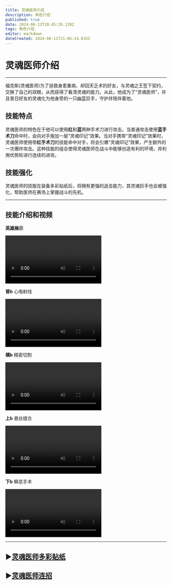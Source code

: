 ```yaml
---
title: 灵魂医师介绍
description: 角色介绍
published: true
date: 2024-06-13T18:45:29.139Z
tags: 角色介绍
editor: markdown
dateCreated: 2024-06-11T21:06:24.635Z
---
```


# 灵魂医师介绍

---

福克斯(灵魂医师)为了拯救身患重病、却回天乏术的好友，与灵魂之王签下契约，交换了自己的双眼，从而获得了看清灵魂的能力。从此，他成为了“灵魂医师”，并且昔日好友的灵魂化为他身旁的一只幽蓝巨手，守护并陪伴着他。

## 技能特点

灵魂医师的特色在于他可以使用**红**和**蓝**两种手术刀进行攻击。当普通攻击使用**蓝手术刀**命中时，会向对手施加一层“灵魂印记”效果。当对手携带“灵魂印记”效果时，灵魂医师使用带**红手术刀**的技能命中对手，将会引爆“灵魂印记”效果，产生额外的一次爆炸攻击。这种技能的组合使得灵魂医师在战斗中能够创造有利的环境，并利用优势轮进行连续的进攻。

## 技能强化

灵魂医师的技能在装备多彩贴纸后，将拥有更强的追击能力，其灵魂巨手也会被强化，帮助医师在赛场上掌握战斗的先机。

---

## 技能介绍和视频
**英雄展示**
<div class="video-box">
<video controls src="https://cn-cdn.fp.xd.com/video/Doctor.mp4">医师展示
</video>
</div>

**普b**  心电射线
<div class="video-box">
<video controls src="https://cn-cdn.fp.xd.com/video/23s2v1.mp4">医师普b
</video>
</div>

**横b**  精密切割
<div class="video-box">
<video controls src="https://cn-cdn.fp.xd.com/video/23s3v1.mp4">医师横b
</video>
</div>

**上b**  悬丝缝合
<div class="video-box">
<video controls src="https://cn-cdn.fp.xd.com/video/23s4v1.mp4">医师上b
</video>
</div>

**下b**  瞬息手术
<div class="video-box">
<video controls src="https://cn-cdn.fp.xd.com/video/23s5v1.mp4">医师下b
</video>
</div>

---
## ▶[灵魂医师多彩贴纸](/医师贴纸)
## ▶[灵魂医师连招](/医师连招)